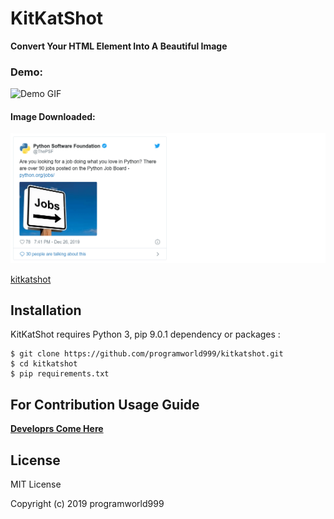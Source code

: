 # KitKatShot

**Convert Your HTML Element Into A Beautiful Image**
### Demo: 

![Demo GIF](https://i.ibb.co/ByJKBvw/demo.gif)
#### Image Downloaded:
![Output Image](https://github.com/programworld999/kitkatshot/blob/master/kitkatshotapp/static/output.png)

[kitkatshot](https://bit.ly/2suaMXs)

## Installation
KitKatShot requires Python 3, pip 9.0.1 dependency or packages :
```
$ git clone https://github.com/programworld999/kitkatshot.git
$ cd kitkatshot
$ pip requirements.txt
```


## For Contribution Usage Guide 
 **[Developrs Come Here](https://github.com/programworld999/kitkatshot)**


## License
MIT License

Copyright (c) 2019 programworld999
